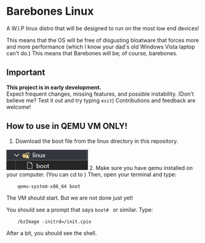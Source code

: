 # Barebones Linux

A W.I.P linux distro that will be designed to run on the most low end devices!

This means that the OS will be free of disgusting bloatware that forces more and more performance (which I know your dad's old Windows Vista laptop can't do.) This means that Barebones will be; of course, barebones.

## Important

**This project is in early development.**  
Expect frequent changes, missing features, and possible instability.
(Don't believe me? Test it out and try typing `exit`)
Contributions and feedback are welcome!

## How to use in QEMU VM ONLY!
1. Download the boot file from the linux directory in this repository.

![Barebones Linux Screenshot](images/directory.png)
2. Make sure you have qemu installed on your computer. 
(You can cd to ) 
Then, open your terminal and type:
```
    qemu-system-x86_64 boot

```
The VM should start. But we are not done just yet!

You should see a prompt that says `boot# ` or similar. Type:

```
    /bzImage -initrd=/init.cpio

```
After a bit, you should see the shell.